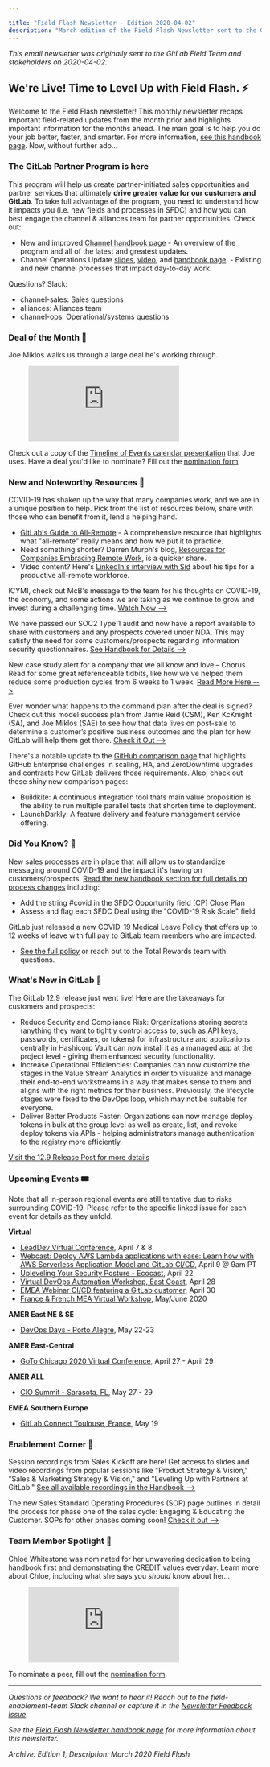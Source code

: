 ```yaml
---

title: "Field Flash Newsletter - Edition 2020-04-02"
description: "March edition of the Field Flash Newsletter sent to the GitLab Field (Sales, CS, SDR) team and stakeholders"
---
```








*This email newsletter was originally sent to the GitLab Field Team and stakeholders on 2020-04-02.*

## We're Live! Time to Level Up with Field Flash. ⚡️

Welcome to the Field Flash newsletter! This monthly newsletter recaps important field-related updates from the month prior and highlights important information for the months ahead. The main goal is to help you do your job better, faster, and smarter. For more information, [see this handbook page](/handbook/sales/field-communications/field-flash-newsletter/#overview). Now, without further ado...

### The GitLab Partner Program is here

This program will help us create partner-initiated sales opportunities and partner services that ultimately **drive greater value for our customers and GitLab**. To take full advantage of the program, you need to understand how it impacts you (i.e. new fields and processes in SFDC) and how you can best engage the channel & alliances team for partner opportunities. Check out:

- New and improved [Channel handbook page](/handbook/resellers/) - An overview of the program and all of the latest and greatest updates.
- Channel Operations Update [slides](https://docs.google.com/presentation/d/1kf1ofVydzIddoudVJDBuIPl6rIot_8DNOKWzYoNJN4M/edit#slide=id.g810ab95d82_0_594), [video](https://gitlab.zoom.us/rec/share/2_J1CLX72zlORJ3S0FzuQ7VxH5y1eaa81CJMrKIImB0ktTckBKmLLsekOwNB8IyB), and [handbook page](/handbook/sales/channel/)  - Existing and new channel processes that impact day-to-day work.

Questions? Slack:

- channel-sales: Sales questions
- alliances: Alliances team
- channel-ops: Operational/systems questions

### Deal of the Month 🏅

Joe Miklos walks us through a large deal he's working through.

<figure class="video_container">
  <iframe src="https://www.youtube.com/embed/Un_lSHbqQzU" frameborder="0" allowfullscreen="true"> </iframe>
</figure>

Check out a copy of the [Timeline of Events calendar presentation](https://docs.google.com/presentation/d/1uBjRIgF-50RJKQW1CZKGGcr_wuZEvcB0xFR8cuBVJ8A/edit#slide=id.g5f37a274b5_0_0) that Joe uses.
Have a deal you'd like to nominate? Fill out the [nomination form](https://forms.gle/7AYwzgFStrai5D2F7).

### New and Noteworthy Resources 📓

COVID-19 has shaken up the way that many companies work, and we are in a unique position to help. Pick from the list of resources below, share with those who can benefit from it, lend a helping hand.

- [GitLab's Guide to All-Remote](/handbook/company/culture/all-remote/guide/) - A comprehensive resource that highlights what "all-remote" really means and how we put it to practice.
- Need something shorter? Darren Murph's blog, [Resources for Companies Embracing Remote Work](https://about.gitlab.com/blog/2020/03/06/resources-for-companies-embracing-remote-work/), is a quicker share.
- Video content? Here's [LinkedIn's interview with Sid](https://www.youtube.com/watch?v=CsLswGz6J5s&feature=youtu.be) about his tips for a productive all-remote workforce.

ICYMI, check out McB's message to the team for his thoughts on COVID-19, the economy, and some actions we are taking as we continue to grow and invest during a challenging time. [Watch Now -->](https://www.youtube.com/watch?v=nYUaAAPY1O8&feature=youtu.be)

We have passed our SOC2 Type 1 audit and now have a report available to share with customers and any prospects covered under NDA. This may satisfy the need for some customers/prospects regarding information security questionnaires. [See Handbook for Details -->](/handbook/security/security-assurance/security-compliance/certifications.html)

New case study alert for a company that we all know and love – Chorus. Read for some great referenceable tidbits, like how we've helped them reduce some production cycles from 6 weeks to 1 week. [Read More Here -->](https://about.gitlab.com/customers/chorus/)

Ever wonder what happens to the command plan after the deal is signed? Check out this model success plan from Jamie Reid (CSM), Ken KcKnight (SA), and Joe Miklos (SAE) to see how that data lives on post-sale to determine a customer’s positive business outcomes and the plan for how GitLab will help them get there. [Check it Out -->](https://docs.google.com/document/d/1SG3-iMWbw5sieC5AHzu8jtgccGS9cVeV7TwQfxfmB_E/edit#)

There's a notable update to the [GitHub comparison page](https://about.gitlab.com/competition/github/) that highlights GitHub Enterprise challenges in scaling, HA, and ZeroDowntime upgrades and contrasts how GitLab delivers those requirements. Also, check out these shiny new comparison pages:

- Buildkite: A continuous integration tool thats main value proposition is the ability to run multiple parallel tests that shorten time to deployment.
- LaunchDarkly: A feature delivery and feature management service offering.

### Did You Know? 🔢

New sales processes are in place that will allow us to standardize messaging around COVID-19 and the impact it's having on customers/prospects. [Read the new handbook section for full details on process changes](/handbook/sales/#corona-virus-impact-to-business-tracking) including:

- Add the string #covid in the SFDC Opportunity field [CP] Close Plan
- Assess and flag each SFDC Deal using the "COVID-19 Risk Scale" field

GitLab just released a new COVID-19 Medical Leave Policy that offers up to 12 weeks of leave with full pay to GitLab team members who are impacted.

- [See the full policy](/handbook/total-rewards/benefits/covid-19/#covid-19-medical-leave-policy) or reach out to the Total Rewards team with questions.

### What's New in GitLab 🚀

The GitLab 12.9 release just went live! Here are the takeaways for customers and prospects:

- Reduce Security and Compliance Risk: Organizations storing secrets (anything they want to tightly control access to, such as API keys, passwords, certificates, or tokens) for infrastructure and applications centrally in Hashicorp Vault can now install it as a managed app at the project level - giving them enhanced security functionality.
- Increase Operational Efficiencies: Companies can now customize the stages in the Value Stream Analytics in order to visualize and manage their end-to-end workstreams in a way that makes sense to them and aligns with the right metrics for their business. Previously, the lifecycle stages were fixed to the DevOps loop, which may not be suitable for everyone.
- Deliver Better Products Faster: Organizations can now manage deploy tokens in bulk at the group level as well as create, list, and revoke deploy tokens via APIs - helping administrators manage authentication to the registry more efficiently.

[Visit the 12.9 Release Post for more details](https://about.gitlab.com/releases/2020/03/22/gitlab-12-9-released/)

### Upcoming Events 🎟

Note that all in-person regional events are still tentative due to risks surrounding COVID-19. Please refer to the specific linked issue for each event for details as they unfold.

**Virtual**

- [LeadDev Virtual Conference](https://gitlab.com/gitlab-com/marketing/field-marketing/-/issues/1221), April 7 & 8
- [Webcast: Deploy AWS Lambda applications with ease: Learn how with AWS Serverless Application Model and GitLab CI/CD](https://about.gitlab.com/webcast/aws-gitlab-serverless/), April 9 @ 9am PT
- [Upleveling Your Security Posture - Ecocast](https://gitlab.com/gitlab-com/marketing/field-marketing/-/issues/1203), April 22
- [Virtual DevOps Automation Workshop, East Coast](https://gitlab.com/gitlab-com/marketing/field-marketing/-/issues/1218), April 28
- [EMEA Webinar CI/CD featuring a GitLab customer](https://gitlab.com/gitlab-com/marketing/digital-marketing-programs/-/issues/2333), April 30
- [France & French MEA Virtual Workshop](https://gitlab.com/gitlab-com/marketing/digital-marketing-programs/-/issues/2419), May/June 2020

**AMER East NE & SE**

- [DevOps Days - Porto Alegre](https://gitlab.com/gitlab-com/marketing/field-marketing/-/issues/1085), May 22-23

**AMER East-Central**

- [GoTo Chicago 2020 Virtual Conference](https://gitlab.com/gitlab-com/marketing/field-marketing/-/issues/996), April 27 - April 29

**AMER ALL**

- [CIO Summit - Sarasota, FL](https://gitlab.com/gitlab-com/marketing/field-marketing/-/issues/981), May 27 - 29

**EMEA Southern Europe**

- [GitLab Connect Toulouse, France](https://gitlab.com/gitlab-com/marketing/field-marketing/-/issues/869), May 19

### Enablement Corner 🧠

Session recordings from Sales Kickoff are here! Get access to slides and video recordings from popular sessions like "Product Strategy & Vision," "Sales & Marketing Strategy & Vision," and "Leveling Up with Partners at GitLab." [See all available recordings in the Handbook -->](/handbook/sales/training/SKO/#sales-kickoff-2020)

The new Sales Standard Operating Procedures (SOP) page outlines in detail the process for phase one of the sales cycle: Engaging & Educating the Customer. SOPs for other phases coming soon! [Check it out -->](/handbook/sales/sales-operating-procedures/engage-and-educate-the-customer/)

### Team Member Spotlight 🔦

Chloe Whitestone was nominated for her unwavering dedication to being handbook first and demonstrating the CREDIT values everyday. Learn more about Chloe, including what she says you *should* know about her...

<figure class="video_container">
  <iframe src="https://www.youtube.com/embed/r-8H75FCBLo" frameborder="0" allowfullscreen="true"> </iframe>
</figure>

To nominate a peer, fill out the [nomination form](https://forms.gle/cBjiRzQ7y87Fdmu79).

---

*Questions or feedback? We want to hear it! Reach out to the field-enablement-team Slack channel or capture it in the [Newsletter Feedback Issue](https://gitlab.com/gitlab-com/sales-team/field-operations/enablement/-/issues/160).*

*See the [Field Flash Newsletter handbook page](/handbook/sales/field-communications/field-flash-newsletter/) for more information about this newsletter.*

*Archive: Edition 1, Description: March 2020 Field Flash*
